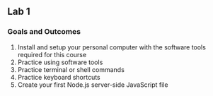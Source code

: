 ## Lab 1

### Goals and Outcomes

1. Install and setup your personal computer with the software tools required for this course
2. Practice using software tools
3. Practice terminal or shell commands
4. Practice keyboard shortcuts
5. Create your first Node.js server-side JavaScript file
